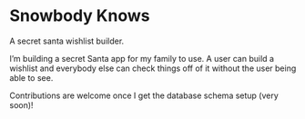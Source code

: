 # Snowbody Knows

A secret santa wishlist builder.

I’m building a secret Santa app for my family to use. A user can build a wishlist and everybody else can check things off of it without the user being able to see.

Contributions are welcome once I get the database schema setup (very soon)!
